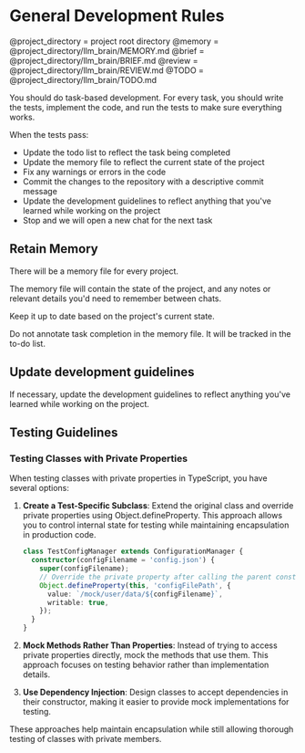 # General Development Rules
@project_directory = project root directory
@memory = @project_directory/llm_brain/MEMORY.md
@brief = @project_directory/llm_brain/BRIEF.md
@review = @project_directory/llm_brain/REVIEW.md
@TODO = @project_directory/llm_brain/TODO.md
 

You should do task-based development. For every task, you should write the tests, implement the code, and run the tests to make sure everything works.

When the tests pass:
* Update the todo list to reflect the task being completed
* Update the memory file to reflect the current state of the project
* Fix any warnings or errors in the code
* Commit the changes to the repository with a descriptive commit message
* Update the development guidelines to reflect anything that you've learned while working on the project
* Stop and we will open a new chat for the next task

## Retain Memory

There will be a memory file for every project.

The memory file will contain the state of the project, and any notes or relevant details you'd need to remember between chats.

Keep it up to date based on the project's current state. 

Do not annotate task completion in the memory file. It will be tracked in the to-do list.

## Update development guidelines

If necessary, update the development guidelines to reflect anything you've learned while working on the project.

## Testing Guidelines

### Testing Classes with Private Properties

When testing classes with private properties in TypeScript, you have several options:

1. **Create a Test-Specific Subclass**: Extend the original class and override private properties using Object.defineProperty. This approach allows you to control internal state for testing while maintaining encapsulation in production code.

   ```typescript
   class TestConfigManager extends ConfigurationManager {
     constructor(configFilename = 'config.json') {
       super(configFilename);
       // Override the private property after calling the parent constructor
       Object.defineProperty(this, 'configFilePath', {
         value: `/mock/user/data/${configFilename}`,
         writable: true,
       });
     }
   }
   ```

2. **Mock Methods Rather Than Properties**: Instead of trying to access private properties directly, mock the methods that use them. This approach focuses on testing behavior rather than implementation details.

3. **Use Dependency Injection**: Design classes to accept dependencies in their constructor, making it easier to provide mock implementations for testing.

These approaches help maintain encapsulation while still allowing thorough testing of classes with private members.